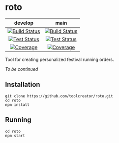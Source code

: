 # roto
|develop|main|
|:-----:|:----:|
|[![Build Status](https://img.shields.io/github/workflow/status/toolcreator/roto/build/develop?logo=typescript&style=flat-square)](https://github.com/toolcreator/roto/actions?query=workflow%3Abuild+branch%3Adevelop)|[![Build Status](https://img.shields.io/github/workflow/status/toolcreator/roto/build/main?logo=typescript&style=flat-square)](https://github.com/toolcreator/roto/actions?query=workflow%3Abuild+branch%3Amain)|
|[![Test Status](https://img.shields.io/github/workflow/status/toolcreator/roto/tests/develop?label=tests&logo=mocha&style=flat-square)](https://github.com/toolcreator/roto/actions?query=workflow%3Atests+branch%3Adevelop)|[![Test Status](https://img.shields.io/github/workflow/status/toolcreator/roto/tests/main?label=tests&logo=mocha&style=flat-square)](https://github.com/toolcreator/roto/actions?query=workflow%3Atests+branch%3Amain)|
|[![Coverage](https://img.shields.io/codecov/c/github/toolcreator/roto/develop?logo=codecov&style=flat-square)](https://codecov.io/gh/toolcreator/roto/branch/develop)|[![Coverage](https://img.shields.io/codecov/c/github/toolcreator/roto/main?logo=codecov&style=flat-square)](https://codecov.io/gh/toolcreator/roto/branch/main)|

Tool for creating personalized festival running orders.

*To be continued*

## Installation
```
git clone https://github.com/toolcreator/roto.git
cd roto
npm install
```

## Running
```
cd roto
npm start
```
